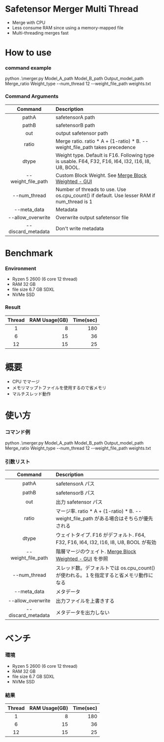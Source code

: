 # Safetensor Merger Multi Thread
- Merge with CPU
- Less consume RAM since using a memory-mapped file
- Multi-threading merges fast

# How to use
### command example
python .\merger.py Model_A_path Model_B_path Output_model_path Merge_ratio Weight_type --num_thread 12 --weight_file_path weights.txt

### Command Arguments
|Command|Description|
|:---:|:---|
|pathA|safetensorA path|
|pathB|safetensorB path|
|out|output safetensor path|
|ratio|Merge ratio. ratio * A + (1-ratio) * B. --weight_file_path takes precedence|
|dtype|Weight type. Default is F16. Following type is usable. F64, F32, F16, I64, I32, I16, I8, U8, BOOL.|
|--weight_file_path|Custom Block Weight. See [Merge Block Weighted - GUI](https://github.com/bbc-mc/sdweb-merge-block-weighted-gui)|
|--num_thread|Number of threads to use. Use os.cpu_count() if default. Use lesser RAM if num_thread is 1|
|--meta_data|Metadata|
|--allow_overwrite|Overwrite output safetensor file|
|--discard_metadata|Don't write metadata|

# Benchmark
### Environment
- Ryzen 5 2600 (6 core 12 thread)
- RAM 32 GB
- file size 6.7 GB SDXL
- NVMe SSD

### Result
|Thread|RAM Usage(GB)|Time(sec)|
|:---:|---:|---:|
|1|8|180|
|6|15|36|
|12|15|25|

# 概要
- CPU でマージ
- メモリマップトファイルを使用するので省メモリ
- マルチスレッド動作

# 使い方
### コマンド例
python .\merger.py Model_A_path Model_B_path Output_model_path Merge_ratio Weight_type --num_thread 12 --weight_file_path weights.txt

### 引数リスト
|Command|Description|
|:---:|:---|
|pathA|safetensorA パス|
|pathB|safetensorB パス|
|out|出力 safetensor パス|
|ratio|マージ率. ratio * A + (1-ratio) * B. --weight_file_path がある場合はそちらが優先される|
|dtype|ウェイトタイプ. F16 がデフォルト. F64, F32, F16, I64, I32, I16, I8, U8, BOOL が有効|
|--weight_file_path|階層マージのウェイト. [Merge Block Weighted - GUI](https://github.com/bbc-mc/sdweb-merge-block-weighted-gui) を参照|
|--num_thread|スレッド数。デフォルトでは os.cpu_count() が使われる。１を指定すると省メモリ動作になる|
|--meta_data|メタデータ|
|--allow_overwrite|出力ファイルを上書きする|
|--discard_metadata|メタデータを出力しない|

# ベンチ
### 環境
- Ryzen 5 2600 (6 core 12 thread)
- RAM 32 GB
- file size 6.7 GB SDXL
- NVMe SSD

### 結果
|Thread|RAM Usage(GB)|Time(sec)|
|:---:|---:|---:|
|1|8|180|
|6|15|36|
|12|15|25|
